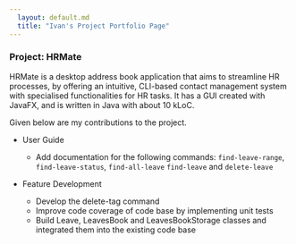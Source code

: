 ```yaml
---
  layout: default.md
  title: "Ivan's Project Portfolio Page"
---
```


### Project: HRMate

HRMate is a desktop address book application that aims to streamline HR processes, by offering an intuitive, CLI-based
contact management system with specialised functionalities for HR tasks. It has a GUI created with JavaFX, and is
written in Java with about 10 kLoC.

Given below are my contributions to the project.

* User Guide
  * Add documentation for the following commands: `find-leave-range`, `find-leave-status`, `find-all-leave`
    `find-leave` and `delete-leave`

* Feature Development
  * Develop the delete-tag command
  * Improve code coverage of code base by implementing unit tests
  * Build Leave, LeavesBook and LeavesBookStorage classes and integrated them into the
    existing code base
